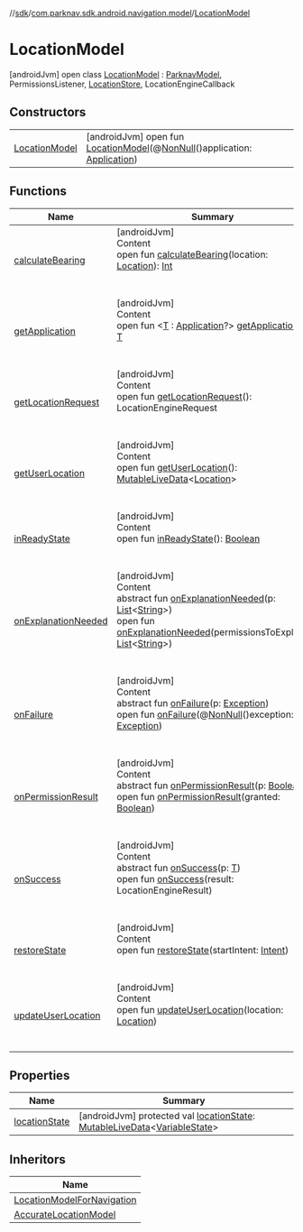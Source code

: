 //[sdk](../../../index.md)/[com.parknav.sdk.android.navigation.model](../index.md)/[LocationModel](index.md)



# LocationModel  
 [androidJvm] open class [LocationModel](index.md) : [ParknavModel](../-parknav-model/index.md), PermissionsListener, [LocationStore](../../com.parknav.sdk.android.navigation.location/-location-store/index.md), LocationEngineCallback<LocationEngineResult>    


## Constructors  
  
| | |
|---|---|
| <a name="com.parknav.sdk.android.navigation.model/LocationModel/LocationModel/#android.app.Application/PointingToDeclaration/"></a>[LocationModel](-location-model.md)| <a name="com.parknav.sdk.android.navigation.model/LocationModel/LocationModel/#android.app.Application/PointingToDeclaration/"></a> [androidJvm] open fun [LocationModel](-location-model.md)(@[NonNull](https://developer.android.com/reference/kotlin/androidx/annotation/NonNull.html)()application: [Application](https://developer.android.com/reference/kotlin/android/app/Application.html))   <br>|


## Functions  
  
|  Name |  Summary | 
|---|---|
| <a name="com.parknav.sdk.android.navigation.model/LocationModel/calculateBearing/#android.location.Location/PointingToDeclaration/"></a>[calculateBearing](calculate-bearing.md)| <a name="com.parknav.sdk.android.navigation.model/LocationModel/calculateBearing/#android.location.Location/PointingToDeclaration/"></a>[androidJvm]  <br>Content  <br>open fun [calculateBearing](calculate-bearing.md)(location: [Location](https://developer.android.com/reference/kotlin/android/location/Location.html)): [Int](https://kotlinlang.org/api/latest/jvm/stdlib/kotlin/-int/index.html)  <br><br><br>|
| <a name="androidx.lifecycle/AndroidViewModel/getApplication/#/PointingToDeclaration/"></a>[getApplication](../-accurate-location-model/index.md#1696759283%2FFunctions%2F462465411)| <a name="androidx.lifecycle/AndroidViewModel/getApplication/#/PointingToDeclaration/"></a>[androidJvm]  <br>Content  <br>open fun <[T](../-accurate-location-model/index.md#1696759283%2FFunctions%2F462465411) : [Application](https://developer.android.com/reference/kotlin/android/app/Application.html)?> [getApplication](../-accurate-location-model/index.md#1696759283%2FFunctions%2F462465411)(): [T](https://developer.android.com/reference/kotlin/androidx/lifecycle/ViewModel.html#settagifabsent)  <br><br><br>|
| <a name="com.parknav.sdk.android.navigation.model/LocationModel/getLocationRequest/#/PointingToDeclaration/"></a>[getLocationRequest](get-location-request.md)| <a name="com.parknav.sdk.android.navigation.model/LocationModel/getLocationRequest/#/PointingToDeclaration/"></a>[androidJvm]  <br>Content  <br>open fun [getLocationRequest](get-location-request.md)(): LocationEngineRequest  <br><br><br>|
| <a name="com.parknav.sdk.android.navigation.model/LocationModel/getUserLocation/#/PointingToDeclaration/"></a>[getUserLocation](get-user-location.md)| <a name="com.parknav.sdk.android.navigation.model/LocationModel/getUserLocation/#/PointingToDeclaration/"></a>[androidJvm]  <br>Content  <br>open fun [getUserLocation](get-user-location.md)(): [MutableLiveData](https://developer.android.com/reference/kotlin/androidx/lifecycle/MutableLiveData.html)<[Location](https://developer.android.com/reference/kotlin/android/location/Location.html)>  <br><br><br>|
| <a name="com.parknav.sdk.android.navigation.model/LocationModel/inReadyState/#/PointingToDeclaration/"></a>[inReadyState](in-ready-state.md)| <a name="com.parknav.sdk.android.navigation.model/LocationModel/inReadyState/#/PointingToDeclaration/"></a>[androidJvm]  <br>Content  <br>open fun [inReadyState](in-ready-state.md)(): [Boolean](https://kotlinlang.org/api/latest/jvm/stdlib/kotlin/-boolean/index.html)  <br><br><br>|
| <a name="com.mapbox.android.core.permissions/PermissionsListener/onExplanationNeeded/#java.util.List<java.lang.String>/PointingToDeclaration/"></a>[onExplanationNeeded](../-accurate-location-model/index.md#-1974505229%2FFunctions%2F462465411)| <a name="com.mapbox.android.core.permissions/PermissionsListener/onExplanationNeeded/#java.util.List<java.lang.String>/PointingToDeclaration/"></a>[androidJvm]  <br>Content  <br>abstract fun [onExplanationNeeded](../-accurate-location-model/index.md#-1974505229%2FFunctions%2F462465411)(p: [List](https://developer.android.com/reference/kotlin/java/util/List.html)<[String](https://developer.android.com/reference/kotlin/java/lang/String.html)>)  <br>open fun [onExplanationNeeded](on-explanation-needed.md)(permissionsToExplain: [List](https://developer.android.com/reference/kotlin/java/util/List.html)<[String](https://developer.android.com/reference/kotlin/java/lang/String.html)>)  <br><br><br>|
| <a name="com.mapbox.android.core.location/LocationEngineCallback/onFailure/#java.lang.Exception/PointingToDeclaration/"></a>[onFailure](../-accurate-location-model/index.md#-909249954%2FFunctions%2F462465411)| <a name="com.mapbox.android.core.location/LocationEngineCallback/onFailure/#java.lang.Exception/PointingToDeclaration/"></a>[androidJvm]  <br>Content  <br>abstract fun [onFailure](../-accurate-location-model/index.md#-909249954%2FFunctions%2F462465411)(p: [Exception](https://developer.android.com/reference/kotlin/java/lang/Exception.html))  <br>open fun [onFailure](on-failure.md)(@[NonNull](https://developer.android.com/reference/kotlin/androidx/annotation/NonNull.html)()exception: [Exception](https://developer.android.com/reference/kotlin/java/lang/Exception.html))  <br><br><br>|
| <a name="com.mapbox.android.core.permissions/PermissionsListener/onPermissionResult/#boolean/PointingToDeclaration/"></a>[onPermissionResult](../-accurate-location-model/index.md#672581864%2FFunctions%2F462465411)| <a name="com.mapbox.android.core.permissions/PermissionsListener/onPermissionResult/#boolean/PointingToDeclaration/"></a>[androidJvm]  <br>Content  <br>abstract fun [onPermissionResult](../-accurate-location-model/index.md#672581864%2FFunctions%2F462465411)(p: [Boolean](https://kotlinlang.org/api/latest/jvm/stdlib/kotlin/-boolean/index.html))  <br>open fun [onPermissionResult](on-permission-result.md)(granted: [Boolean](https://kotlinlang.org/api/latest/jvm/stdlib/kotlin/-boolean/index.html))  <br><br><br>|
| <a name="com.mapbox.android.core.location/LocationEngineCallback/onSuccess/#T/PointingToDeclaration/"></a>[onSuccess](../-accurate-location-model/index.md#-2131236194%2FFunctions%2F462465411)| <a name="com.mapbox.android.core.location/LocationEngineCallback/onSuccess/#T/PointingToDeclaration/"></a>[androidJvm]  <br>Content  <br>abstract fun [onSuccess](../-accurate-location-model/index.md#-2131236194%2FFunctions%2F462465411)(p: [T](https://developer.android.com/reference/kotlin/androidx/lifecycle/ViewModel.html#settagifabsent))  <br>open fun [onSuccess](on-success.md)(result: LocationEngineResult)  <br><br><br>|
| <a name="com.parknav.sdk.android.navigation.model/LocationModel/restoreState/#android.content.Intent/PointingToDeclaration/"></a>[restoreState](restore-state.md)| <a name="com.parknav.sdk.android.navigation.model/LocationModel/restoreState/#android.content.Intent/PointingToDeclaration/"></a>[androidJvm]  <br>Content  <br>open fun [restoreState](restore-state.md)(startIntent: [Intent](https://developer.android.com/reference/kotlin/android/content/Intent.html))  <br><br><br>|
| <a name="com.parknav.sdk.android.navigation.model/LocationModel/updateUserLocation/#android.location.Location/PointingToDeclaration/"></a>[updateUserLocation](update-user-location.md)| <a name="com.parknav.sdk.android.navigation.model/LocationModel/updateUserLocation/#android.location.Location/PointingToDeclaration/"></a>[androidJvm]  <br>Content  <br>open fun [updateUserLocation](update-user-location.md)(location: [Location](https://developer.android.com/reference/kotlin/android/location/Location.html))  <br><br><br>|


## Properties  
  
|  Name |  Summary | 
|---|---|
| <a name="com.parknav.sdk.android.navigation.model/LocationModel/locationState/#/PointingToDeclaration/"></a>[locationState](location-state.md)| <a name="com.parknav.sdk.android.navigation.model/LocationModel/locationState/#/PointingToDeclaration/"></a> [androidJvm] protected val [locationState](location-state.md): [MutableLiveData](https://developer.android.com/reference/kotlin/androidx/lifecycle/MutableLiveData.html)<[VariableState](../-variable-state/index.md)>   <br>|


## Inheritors  
  
|  Name | 
|---|
| <a name="com.parknav.sdk.android.navigation.model/LocationModelForNavigation///PointingToDeclaration/"></a>[LocationModelForNavigation](../-location-model-for-navigation/index.md)|
| <a name="com.parknav.sdk.android.navigation.model/AccurateLocationModel///PointingToDeclaration/"></a>[AccurateLocationModel](../-accurate-location-model/index.md)|

